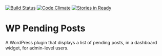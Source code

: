 [![Build Status](https://travis-ci.org/MITLibraries/wp-pending-posts.svg?branch=master)](https://travis-ci.org/MITLibraries/wp-pending-posts)
[![Code Climate](https://codeclimate.com/github/MITLibraries/wp-pending-posts/badges/gpa.svg)](https://codeclimate.com/github/MITLibraries/wp-pending-posts)
[![Stories in Ready](https://badge.waffle.io/MITLibraries/wp-pending-posts.svg?label=ready&title=Ready)](http://waffle.io/MITLibraries/wp-pending-posts)

WP Pending Posts
================

A WordPress plugin that displays a list of pending posts, in a dashboard widget, for admin-level users.
